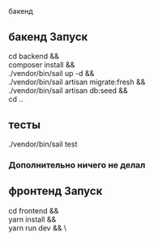 ##
бакенд
## бакенд Запуск

cd backend && \
composer install && \
./vendor/bin/sail up -d && \
./vendor/bin/sail artisan migrate:fresh && \
./vendor/bin/sail artisan db:seed && \
cd ..

## тесты
./vendor/bin/sail test

### Дополнительно ничего не делал


## фронтенд Запуск

cd frontend && \
yarn install && \
yarn run dev && \